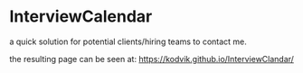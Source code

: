 # InterviewCalendar
a quick solution for potential clients/hiring teams to contact me.


the resulting page can be seen at: https://kodvik.github.io/InterviewClandar/
